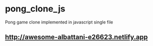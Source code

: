 # pong_clone_js
Pong game clone implemented in javascript single file

## http://awesome-albattani-e26623.netlify.app